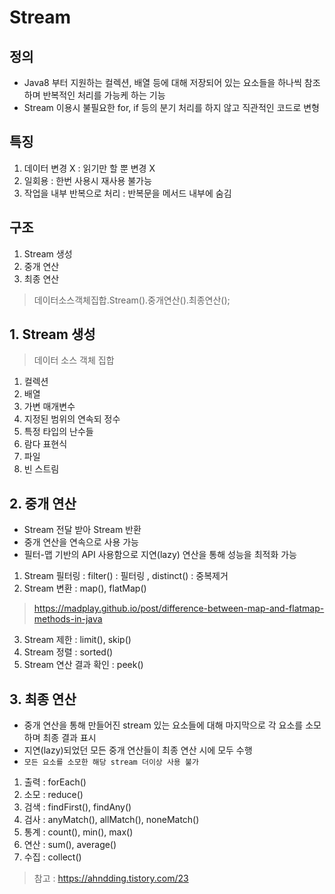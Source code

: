 # Stream

## 정의
- Java8 부터 지원하는 컬렉션, 배열 등에 대해 저장되어 있는 요소들을 하나씩 참조하며 반복적인 처리를 가능케 하는 기능
- Stream 이용시 불필요한 for, if 등의 분기 처리를 하지 않고 직관적인 코드로 변형

## 특징
1. 데이터 변경 X : 읽기만 할 뿐 변경 X
2. 일회용 : 한번 사용시 재사용 불가능
3. 작업을 내부 반복으로 처리 : 반복문을 메서드 내부에 숨김

## 구조
1. Stream 생성
2. 중개 연산
3. 최종 연산

> 데이터소스객체집합.Stream().중개연산().최종연산();

## 1. Stream 생성

> 데이터 소스 객체 집합

1. 컬렉션
2. 배열
3. 가변 매개변수
4. 지정된 범위의 연속되 정수
5. 특정 타입의 난수들
6. 람다 표현식
7. 파일
8. 빈 스트림

## 2. 중개 연산

- Stream 전달 받아 Stream 반환
- 중개 연산을 연속으로 사용 가능
- 필터-맵 기반의 API 사용함으로 지연(lazy) 연산을 통해 성능을 최적화 가능

1. Stream 필터링 : filter() : 필터링 , distinct() : 중복제거
2. Stream 변환 : map(), flatMap()
> https://madplay.github.io/post/difference-between-map-and-flatmap-methods-in-java
3. Stream 제한 : limit(), skip()
4. Stream 정렬 : sorted()
5. Stream 연산 결과 확인 : peek()


## 3. 최종 연산

- 중개 연산을 통해 만들어진 stream 있는 요소들에 대해 마지막으로 각 요소를 소모하며 최종 결과 표시
- 지연(lazy)되었던 모든 중개 연산들이 최종 연산 시에 모두 수행
- `모든 요소를 소모한 해당 stream 더이상 사용 불가`

1. 출력 : forEach()
2. 소모 : reduce()
3. 검색 : findFirst(), findAny()
4. 검사 : anyMatch(), allMatch(), noneMatch()
5. 통계 : count(), min(), max()
6. 연산 : sum(), average()
7. 수집 : collect()

> 참고 : https://ahndding.tistory.com/23
